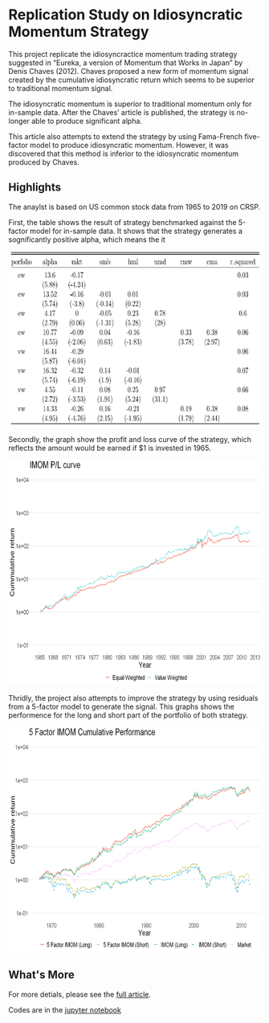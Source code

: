 # Replication Study on Idiosyncratic Momentum Strategy

This project replicate the idiosyncractice momentum trading strategy suggested in “Eureka, a version of Momentum that Works in Japan” by Denis Chaves (2012). Chaves proposed a new form of momentum signal created by the cumulative idiosyncratic return which seems to be superior to traditional momentum signal.

The idiosyncratic momentum  is superior to traditional momentum only for in-sample data. After the Chaves’ article is published, the strategy is no-longer able to produce significant alpha.

This article also attempts to extend the strategy by using Fama-French five-factor model to produce idiosyncratic momentum. However, it was discovered that this method is inferior to the idiosyncratic momentum produced by Chaves.


## Highlights

The anaylst is based on US common stock data from 1965 to 2019 on CRSP.

First, the table shows the result of strategy benchmarked against the 5-factor model for in-sample data. It shows that the strategy generates a sognificantly positive alpha, which means the it

<img src="./Pictures/IMOM%20Factors.png" height=350>

Secondly, the graph show the profit and loss curve of the strategy, which reflects the amount would be earned if $1 is invested in 1965.

<img src="./Pictures/IMOM%20PL%20Curve.png" height=450>

Thridly, the project also attempts to improve the strategy by using residuals from a 5-factor model to generate the signal. This graphs shows the performence for the long and short part of the portfolio of both strategy.

<img src="./Pictures/IMOM5F%20Perf.png" height=450>


## What's More

For more detials, please see the [full article](./Replication%20Study%20on%20Idiosyncratic%20Momentum%20Strategy.pdf).

Codes are in the [jupyter notebook](./FINA_4359_Project_Final.ipynb)


